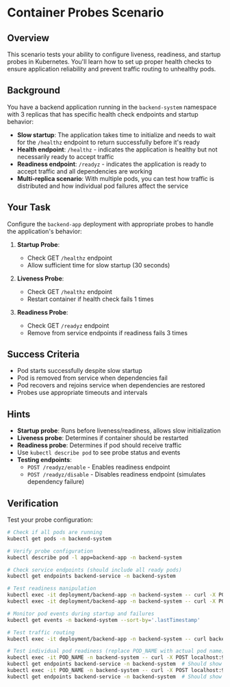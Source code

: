 # Container Probes Scenario

## Overview
This scenario tests your ability to configure liveness, readiness, and startup probes in Kubernetes. You'll learn how to set up proper health checks to ensure application reliability and prevent traffic routing to unhealthy pods.

## Background
You have a backend application running in the `backend-system` namespace with 3 replicas that has specific health check endpoints and startup behavior:
- **Slow startup**: The application takes time to initialize and needs to wait for the `/healthz` endpoint to return successfully before it's ready
- **Health endpoint**: `/healthz` - indicates the application is healthy but not necessarily ready to accept traffic
- **Readiness endpoint**: `/readyz` - indicates the application is ready to accept traffic and all dependencies are working
- **Multi-replica scenario**: With multiple pods, you can test how traffic is distributed and how individual pod failures affect the service

## Your Task
Configure the `backend-app` deployment with appropriate probes to handle the application's behavior:

1. **Startup Probe**: 
   - Check GET `/healthz` endpoint
   - Allow sufficient time for slow startup (30 seconds)

2. **Liveness Probe**:
   - Check GET `/healthz` endpoint  
   - Restart container if health check fails 1 times

3. **Readiness Probe**:
   - Check GET `/readyz` endpoint
   - Remove from service endpoints if readiness fails 3 times

## Success Criteria
- Pod starts successfully despite slow startup
- Pod is removed from service when dependencies fail
- Pod recovers and rejoins service when dependencies are restored
- Probes use appropriate timeouts and intervals

## Hints

- **Startup probe**: Runs before liveness/readiness, allows slow initialization
- **Liveness probe**: Determines if container should be restarted
- **Readiness probe**: Determines if pod should receive traffic
- Use `kubectl describe pod` to see probe status and events
- **Testing endpoints**:
  - `POST /readyz/enable` - Enables readiness endpoint
  - `POST /readyz/disable` - Disables readiness endpoint (simulates dependency failure)

## Verification

Test your probe configuration:

```bash
# Check if all pods are running
kubectl get pods -n backend-system

# Verify probe configuration
kubectl describe pod -l app=backend-app -n backend-system

# Check service endpoints (should include all ready pods)
kubectl get endpoints backend-service -n backend-system

# Test readiness manipulation
kubectl exec -it deployment/backend-app -n backend-system -- curl -X POST backend-service:8080/readyz/disable
kubectl exec -it deployment/backend-app -n backend-system -- curl -X POST backend-service:8080/readyz/enable

# Monitor pod events during startup and failures
kubectl get events -n backend-system --sort-by='.lastTimestamp'

# Test traffic routing
kubectl exec -it deployment/backend-app -n backend-system -- curl backend-service:8080

# Test individual pod readiness (replace POD_NAME with actual pod name)
kubectl exec -it POD_NAME -n backend-system -- curl -X POST localhost:9898/readyz/disable
kubectl get endpoints backend-service -n backend-system  # Should show fewer endpoints
kubectl exec -it POD_NAME -n backend-system -- curl -X POST localhost:9898/readyz/enable
kubectl get endpoints backend-service -n backend-system  # Should show all endpoints again
```
